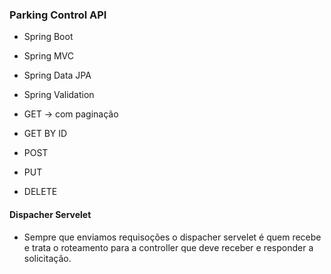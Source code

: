 ### Parking Control API

- Spring Boot
- Spring MVC
- Spring Data JPA
- Spring Validation

- GET -> com paginação
- GET BY ID
- POST
- PUT
- DELETE

#### Dispacher Servelet
- Sempre que enviamos requisoções o dispacher servelet é quem recebe e trata o roteamento para a controller que deve receber e responder a solicitação. 